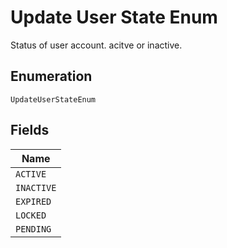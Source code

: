 
# Update User State Enum

Status of user account. acitve or inactive.

## Enumeration

`UpdateUserStateEnum`

## Fields

| Name |
|  --- |
| `ACTIVE` |
| `INACTIVE` |
| `EXPIRED` |
| `LOCKED` |
| `PENDING` |

